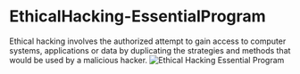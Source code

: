 # EthicalHacking-EssentialProgram
 Ethical hacking involves the authorized attempt to gain access to computer systems, applications or data by duplicating the strategies and methods that would be used by a malicious hacker.
![Ethical Hacking Essential Program](https://github.com/HackWithSumit/EthicalHacking-EssentialProgram/assets/120317751/a2d28eba-f865-4de1-a927-35f2c6d592fe)
